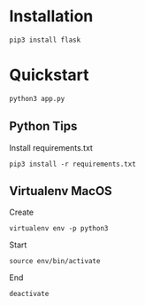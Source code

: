 # Installation

```
pip3 install flask
```

# Quickstart

```python
python3 app.py
```

## Python Tips

Install requirements.txt

```
pip3 install -r requirements.txt
```

## Virtualenv MacOS

Create

```
virtualenv env -p python3
```

Start

```
source env/bin/activate
```

End

```
deactivate
```
